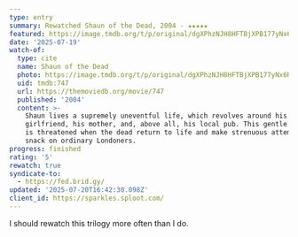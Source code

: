 ```yaml
---
type: entry
summary: Rewatched Shaun of the Dead, 2004 - ★★★★★
featured: https://image.tmdb.org/t/p/original/dgXPhzNJH8HFTBjXPB177yNx6RI.jpg
date: '2025-07-19'
watch-of:
  type: cite
  name: Shaun of the Dead
  photo: https://image.tmdb.org/t/p/original/dgXPhzNJH8HFTBjXPB177yNx6RI.jpg
  uid: tmdb:747
  url: https://themoviedb.org/movie/747
  published: '2004'
  content: >-
    Shaun lives a supremely uneventful life, which revolves around his
    girlfriend, his mother, and, above all, his local pub. This gentle routine
    is threatened when the dead return to life and make strenuous attempts to
    snack on ordinary Londoners.
progress: finished
rating: '5'
rewatch: true
syndicate-to:
  - https://fed.brid.gy/
updated: '2025-07-20T16:42:30.098Z'
client_id: https://sparkles.sploot.com/
---
```

I should rewatch this trilogy more often than I do.
